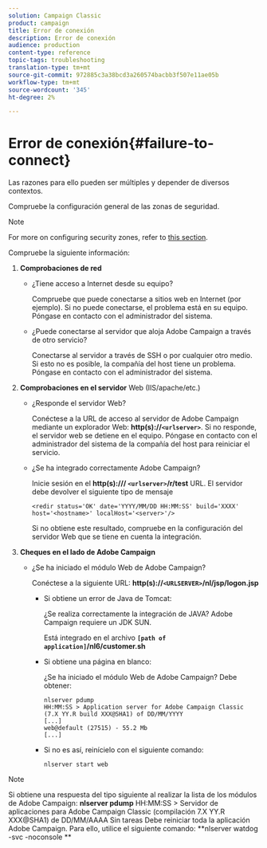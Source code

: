 ```yaml
---
solution: Campaign Classic
product: campaign
title: Error de conexión
description: Error de conexión
audience: production
content-type: reference
topic-tags: troubleshooting
translation-type: tm+mt
source-git-commit: 972885c3a38bcd3a260574bacbb3f507e11ae05b
workflow-type: tm+mt
source-wordcount: '345'
ht-degree: 2%

---
```



# Error de conexión{#failure-to-connect}

Las razones para ello pueden ser múltiples y depender de diversos contextos.

Compruebe la configuración general de las zonas de seguridad.

>[!NOTE]
>
>For more on configuring security zones, refer to [this section](../../installation/using/configuring-campaign-server.md#defining-security-zones).

Compruebe la siguiente información:

1. **Comprobaciones de red**

   * ¿Tiene acceso a Internet desde su equipo?

      Compruebe que puede conectarse a sitios web en Internet (por ejemplo). Si no puede conectarse, el problema está en su equipo. Póngase en contacto con el administrador del sistema.

   * ¿Puede conectarse al servidor que aloja Adobe Campaign a través de otro servicio?

      Conectarse al servidor a través de SSH o por cualquier otro medio. Si esto no es posible, la compañía del host tiene un problema. Póngase en contacto con el administrador del sistema.

1. **Comprobaciones en el servidor** Web (IIS/apache/etc.)

   * ¿Responde el servidor Web?

      Conéctese a la URL de acceso al servidor de Adobe Campaign mediante un explorador Web: **http(s)://`<urlserver>`**. Si no responde, el servidor web se detiene en el equipo. Póngase en contacto con el administrador del sistema de la compañía del host para reiniciar el servicio.

   * ¿Se ha integrado correctamente Adobe Campaign?

      Inicie sesión en el **http(s):/// `<urlserver>`/r/test** URL. El servidor debe devolver el siguiente tipo de mensaje

      ```
      <redir status='OK' date='YYYY/MM/DD HH:MM:SS' build='XXXX' host='<hostname>' localHost='<server>'/>
      ```

      Si no obtiene este resultado, compruebe en la configuración del servidor Web que se tiene en cuenta la integración.

1. **Cheques en el lado de Adobe Campaign**

   * ¿Se ha iniciado el módulo Web de Adobe Campaign?

      Conéctese a la siguiente URL: **http(s)://`<URLSERVER>`/nl/jsp/logon.jsp**

      * Si obtiene un error de Java de Tomcat:

         ¿Se realiza correctamente la integración de JAVA? Adobe Campaign requiere un JDK SUN.

         Está integrado en el archivo **`[path of application]`/nl6/customer.sh**

      * Si obtiene una página en blanco:

         ¿Se ha iniciado el módulo Web de Adobe Campaign? Debe obtener:

         ```
         nlserver pdump
         HH:MM:SS > Application server for Adobe Campaign Classic (7.X YY.R build XXX@SHA1) of DD/MM/YYYY
         [...]
         web@default (27515) - 55.2 Mb
         [...]
         ```

      * Si no es así, reinícielo con el siguiente comando:

         ```
         nlserver start web
         ```
>[!NOTE]
>
>Si obtiene una respuesta del tipo siguiente al realizar la lista de los módulos de Adobe Campaign: **nlserver pdump**
>HH:MM:SS > Servidor de aplicaciones para Adobe Campaign Classic (compilación 7.X YY.R XXX@SHA1) de DD/MM/AAAA Sin tareas Debe reiniciar toda la aplicación Adobe Campaign. Para ello, utilice el siguiente comando: **nlserver watdog -svc -noconsole **
